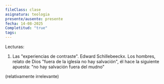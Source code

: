 ```yaml
---
fileClass: clase
asignatura: teologia
presente/ausente: presente
fecha: 14-08-2025
Completitud: "true"
tags:
---
```

Lecturas:

1. Las "experiencias de contraste". Edward Schillebeeckx. Los hombres, relato de Dios "fuera de la iglesia no hay salvación", él hace la siguiente apuesta: "no hay salvación fuera del mudno"

(relativamente irrelevante)

